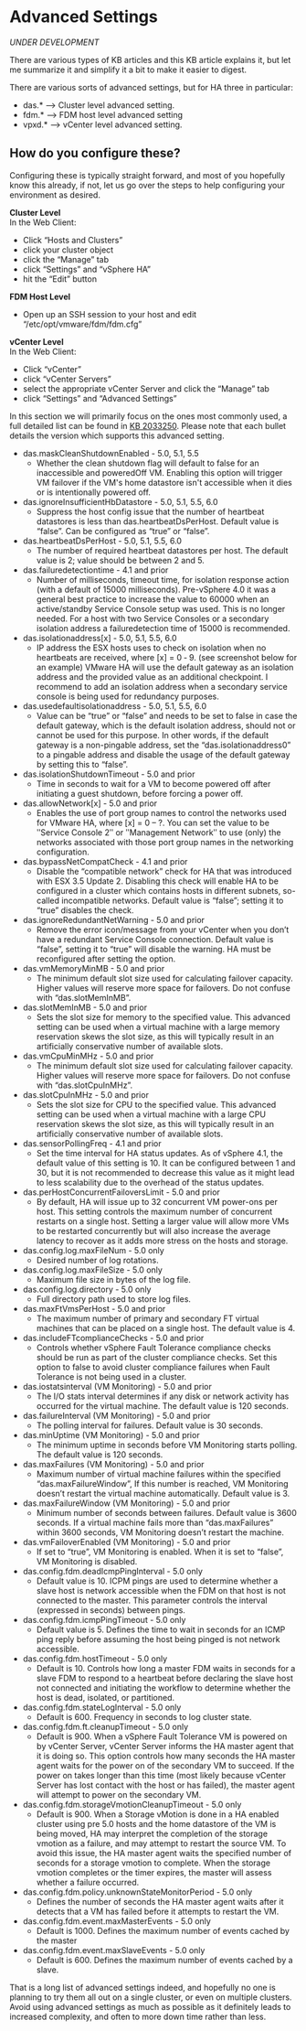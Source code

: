 # Advanced Settings

*UNDER DEVELOPMENT*


There are various types of KB articles and this KB article explains it, but let me summarize it and simplify it a bit to make it easier to digest.

There are various sorts of advanced settings, but for HA three in particular:

* das.* –> Cluster level advanced setting.
* fdm.* –> FDM host level advanced setting
* vpxd.* –> vCenter level advanced setting.


## How do you configure these?

Configuring these is typically straight forward, and most of you hopefully know this already, if not, let us go over the steps to help configuring your environment as desired.

**Cluster Level**<br>
In the Web Client: 
* Click “Hosts and Clusters”
* click your cluster object
* click the “Manage” tab
* click “Settings” and “vSphere HA”
* hit the “Edit” button

**FDM Host Level**<br>
* Open up an SSH session to your host and edit “/etc/opt/vmware/fdm/fdm.cfg”

**vCenter Level**<br>
In the Web Client: 
* Click “vCenter”
* click “vCenter Servers”
* select the appropriate vCenter Server and click the “Manage” tab
* click “Settings” and “Advanced Settings”

In this section we will primarily focus on the ones most commonly used, a full detailed list can be found in [KB 2033250](https://kb.vmware.com/kb/2033250). Please note that each bullet details the version which supports this advanced setting.

* das.maskCleanShutdownEnabled - 5.0, 5.1, 5.5
  * Whether the clean shutdown flag will default to false for an inaccessible and poweredOff VM. Enabling this option will trigger VM failover if the VM's home datastore isn't accessible when it dies or is intentionally powered off.
* das.ignoreInsufficientHbDatastore - 5.0, 5.1, 5.5, 6.0
  * Suppress the host config issue that the number of heartbeat datastores is less than das.heartbeatDsPerHost. Default value is “false”. Can be configured as “true” or “false”.
* das.heartbeatDsPerHost - 5.0, 5.1, 5.5, 6.0
  * The number of required heartbeat datastores per host. The default value is 2; value should be between 2 and 5.
* das.failuredetectiontime - 4.1 and prior
  * Number of milliseconds, timeout time, for isolation response action (with a default of 15000 milliseconds). Pre-vSphere 4.0 it was a general best practice to increase the value to 60000 when an active/standby Service Console setup was used. This is no longer needed. For a host with two Service Consoles or a secondary isolation address a failuredetection time of 15000 is recommended.
* das.isolationaddress[x] - 5.0, 5.1, 5.5, 6.0
  * IP address the ESX hosts uses to check on isolation when no heartbeats are received, where [x] = 0 ‐ 9. (see screenshot below for an example) VMware HA will use the default gateway as an isolation address and the provided value as an additional checkpoint. I recommend to add an isolation address when a secondary service console is being used for redundancy purposes.
* das.usedefaultisolationaddress - 5.0, 5.1, 5.5, 6.0
  * Value can be “true” or “false” and needs to be set to false in case the default gateway, which is the default isolation address, should not or cannot be used for this purpose. In other words, if the default gateway is a non-pingable address, set the “das.isolationaddress0” to a pingable address and disable the usage of the default gateway by setting this to “false”.
* das.isolationShutdownTimeout - 5.0 and prior
  * Time in seconds to wait for a VM to become powered off after initiating a guest shutdown, before forcing a power off.
* das.allowNetwork[x] - 5.0 and prior
  * Enables the use of port group names to control the networks used for VMware HA, where [x] = 0 – ?. You can set the value to be ʺService Console 2ʺ or ʺManagement Networkʺ to use (only) the networks associated with those port group names in the networking configuration.
* das.bypassNetCompatCheck - 4.1 and prior
  * Disable the “compatible network” check for HA that was introduced with ESX 3.5 Update 2. Disabling this check will enable HA to be configured in a cluster which contains hosts in different subnets, so-called incompatible networks. Default value is “false”; setting it to “true” disables the check.
* das.ignoreRedundantNetWarning - 5.0 and prior
  * Remove the error icon/message from your vCenter when you don’t have a redundant Service Console connection. Default value is “false”, setting it to “true” will disable the warning. HA must be reconfigured after setting the option.
* das.vmMemoryMinMB - 5.0 and prior
  * The minimum default slot size used for calculating failover capacity. Higher values will reserve more space for failovers. Do not confuse with “das.slotMemInMB”.
* das.slotMemInMB - 5.0 and prior
  * Sets the slot size for memory to the specified value. This advanced setting can be used when a virtual machine with a large memory reservation skews the slot size, as this will typically result in an artificially conservative number of available slots.
* das.vmCpuMinMHz - 5.0 and prior
  * The minimum default slot size used for calculating failover capacity. Higher values will reserve more space for failovers. Do not confuse with “das.slotCpuInMHz”.
* das.slotCpuInMHz - 5.0 and prior
  * Sets the slot size for CPU to the specified value. This advanced setting can be used when a virtual machine with a large CPU reservation skews the slot size, as this will typically result in an artificially conservative number of available slots.
* das.sensorPollingFreq - 4.1 and prior
  * Set the time interval for HA status updates. As of vSphere 4.1, the default value of this setting is 10. It can be configured between 1 and 30, but it is not recommended to decrease this value as it might lead to less scalability due to the overhead of the status updates.
* das.perHostConcurrentFailoversLimit - 5.0 and prior
  * By default, HA will issue up to 32 concurrent VM power-ons per host. This setting controls the maximum number of concurrent restarts on a single host. Setting a larger value will allow more VMs to be restarted concurrently but will also increase the average latency to recover as it adds more stress on the hosts and storage.
* das.config.log.maxFileNum - 5.0 only
  * Desired number of log rotations.
* das.config.log.maxFileSize - 5.0 only
  * Maximum file size in bytes of the log file.
* das.config.log.directory - 5.0 only
  * Full directory path used to store log files.
* das.maxFtVmsPerHost - 5.0 and prior
  * The maximum number of primary and secondary FT virtual machines that can be placed on a single host. The default value is 4.
* das.includeFTcomplianceChecks - 5.0 and prior
  * Controls whether vSphere Fault Tolerance compliance checks should be run as part of the cluster compliance checks. Set this option to false to avoid cluster compliance failures when Fault Tolerance is not being used in a cluster.
* das.iostatsinterval (VM Monitoring) - 5.0 and prior
  * The I/O stats interval determines if any disk or network activity has occurred for the virtual machine. The default value is 120 seconds.
* das.failureInterval (VM Monitoring) - 5.0 and prior
  * The polling interval for failures. Default value is 30 seconds.
* das.minUptime (VM Monitoring) - 5.0 and prior
  * The minimum uptime in seconds before VM Monitoring starts polling. The default value is 120 seconds.
* das.maxFailures (VM Monitoring) - 5.0 and prior
  * Maximum number of virtual machine failures within the specified “das.maxFailureWindow”, If this number is reached, VM Monitoring doesn’t restart the virtual machine automatically. Default value is 3.
* das.maxFailureWindow (VM Monitoring) - 5.0 and prior
  * Minimum number of seconds between failures. Default value is 3600 seconds. If a virtual machine fails more than “das.maxFailures” within 3600 seconds, VM Monitoring doesn’t restart the machine.
* das.vmFailoverEnabled (VM Monitoring) - 5.0 and prior
  * If set to “true”, VM Monitoring is enabled. When it is set to “false”, VM Monitoring is disabled.
* das.config.fdm.deadIcmpPingInterval - 5.0 only
  * Default value is 10. ICPM pings are used to determine whether a slave host is network accessible when the FDM on that host is not connected to the master. This parameter controls the interval (expressed in seconds) between pings.
* das.config.fdm.icmpPingTimeout - 5.0 only
  * Default value is 5. Defines the time to wait in seconds for an ICMP ping reply before assuming the host being pinged is not network accessible.
* das.config.fdm.hostTimeout - 5.0 only
  * Default is 10. Controls how long a master FDM waits in seconds for a slave FDM to respond to a heartbeat before declaring the slave host not connected and initiating the workflow to determine whether the host is dead, isolated, or partitioned.
* das.config.fdm.stateLogInterval - 5.0 only
  * Default is 600. Frequency in seconds to log cluster state.
* das.config.fdm.ft.cleanupTimeout - 5.0 only
  * Default is 900. When a vSphere Fault Tolerance VM is powered on by vCenter Server, vCenter Server informs the HA master agent that it is doing so. This option controls how many seconds the HA master agent waits for the power on of the secondary VM to succeed. If the power on takes longer than this time (most likely because vCenter Server has lost contact with the host or has failed), the master agent will attempt to power on the secondary VM.
* das.config.fdm.storageVmotionCleanupTimeout - 5.0 only
  * Default is 900. When a Storage vMotion is done in a HA enabled cluster using pre 5.0 hosts and the home datastore of the VM is being moved, HA may interpret the completion of the storage vmotion as a failure, and may attempt to restart the source VM. To avoid this issue, the HA master agent waits the specified number of seconds for a storage vmotion to complete. When the storage vmotion completes or the timer expires, the master will assess whether a failure occurred.
* das.config.fdm.policy.unknownStateMonitorPeriod - 5.0 only
  * Defines the number of seconds the HA master agent waits after it detects that a VM has failed before it attempts to restart the VM.
* das.config.fdm.event.maxMasterEvents - 5.0 only
  * Default is 1000. Defines the maximum number of events cached by the master
* das.config.fdm.event.maxSlaveEvents - 5.0 only
  * Default is 600. Defines the maximum number of events cached by a slave.

That is a long list of advanced settings indeed, and hopefully no one is planning to try them all out on a single cluster, or even on multiple clusters. Avoid using advanced settings as much as possible as it definitely leads to increased complexity, and often to more down time rather than less.
